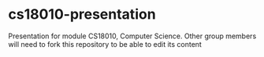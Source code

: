 # cs18010-presentation
Presentation for module CS18010, Computer Science.
Other group members will need to fork this repository to be able to edit its content

